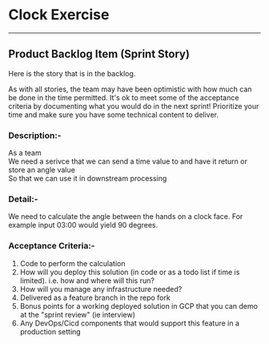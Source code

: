 # Clock Exercise

---------------------------------------
## Product Backlog Item (Sprint Story)

Here is the story that is in the backlog. 

As with all stories, the team may have been optimistic with how much can be done in the time permitted. It's ok to meet some of the acceptance criteria by documenting what you would do in the next sprint! Prioritize your time and make sure you have some technical content to deliver.

### Description:-

As a team<br>
We need a serivce that we can send a time value to and have it return or store an angle value<br>
So that we can use it in downstream processing

### Detail:-

We need to calculate the angle between the hands on a clock face. For example input 03:00 would yield 90 degrees.

### Acceptance Criteria:-

1) Code to perform the calculation
2) How will you deploy this solution (in code or as a todo list if time is limited). i.e. how and where will this run?
3) How will you manage any infrastructure needed?
4) Delivered as a feature branch in the repo fork
5) Bonus points for a working deployed solution in GCP that you can demo at the "sprint review" (ie interview)
6) Any DevOps/Cicd components that would support this feature in a production setting




